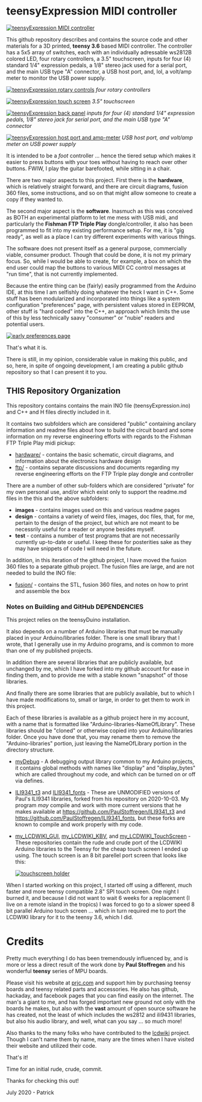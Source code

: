 # teensyExpression MIDI controller

[![teensyExpression MIDI controller](images/teensyExpression01_resized.jpg)](images/teensyExpression01.jpg)

This github repository describes and contains the source code and other materials
for a 3D printed, **teensy 3.6** based MIDI controller.  The controller has a 5x5 array
of switches, each with an individually adressable ws2812B colored LED,
four rotary controllers,
a 3.5" touchscreen,
inputs for four (4) standard 1/4" expression pedals, a 1/8" stereo jack used for a serial port, and the main USB type "A" connector,
a USB host port, and, lol, a volt/amp meter to monitor the USB power supply.


[![teensyExpression rotary controls](images/teensyExpression04_resized.jpg)](images/teensyExpression04.jpg)
*four rotary controllers*

[![teensyExpression touch screen](images/teensyExpression03_resized.jpg)](images/teensyExpression03.jpg)
*3.5" touchscreen*

[![teensyExpression back panel](images/teensyExpression02_resized.jpg)](images/teensyExpression02.jpg)
*inputs for four (4) standard 1/4" expression pedals, 1/8" stereo jack for serial port, and the main USB type "A" connector*

[![teensyExpression host port and amp-meter](images/teensyExpression05_resized.jpg)](images/teensyExpression05.jpg)
*USB host port, and volt/amp meter on USB power supply*



It is intended to be a *foot* controller ... hence the tiered setup which makes it
easier to press buttons with your toes without having to reach over other buttons.
FWIW, I play the guitar barefooted, while sitting in a chair.

There are two major aspects to this project.  First there is the **hardware**, which is
relatively straight forward, and there are circuit diagrams, fusion 360 files, some
instructions, and so on that might allow someone to create a copy if they wanted to.

The second major aspect is the **software**. Inasmuch as this was conceived as BOTH an
experimental platform to let me mess with USB midi, and particularly the **Fishman FTP
Triple Play** dongle/controller, it also has been programmed to fit into my existing
performance setup.  For me, it is "gig ready", as well as a place I can try different
experiments with various things.

The software does not present itself as a general purpose, commercially viable,
consumer product.  Though that could be done, it is not my primary focus. So, while
I would be able to create, for example, a box on which the end user could map the
buttons to various MIDI CC control messages at "run time", that is not currently
implemented.

Because the entire thing can be (fairly) easily programmed from the Arduino IDE,
at this time I am selfishly doing whatever the heck I want in C++.   Some stuff
has been modularized and incorporated into things like a system configuration "preferences"
page, with persistent values stored in EEPROM, other stuff is "hard coded" into the C++, an
approach which limits the use of this by less technically saavy "consumer" or "nubie"
readers and potential users.

[![early preferences page](images/teensyExpression06_resized.jpg)](images/teensyExpression06.jpg)

That's what it is.

There is still, in my opinion, considerable value in making this public, and so,
here, in spite of ongoing development, I am creating a public github
repository so that I can present it to you.


## THIS Repository Organization

This repository contains contains the main INO file (teensyExpression.ino) and C++ and H files
directly included in it.

It contains two subfolders which are considered "public" containing ancilary information
and readme files about how to build the circuit board and some information on my reverse
engineering efforts with regards to the Fishman FTP Triple Play midi pickup:

* [hardware/](hardware/) - contains the basic schematic, circuit diagrams, and information about the electronics hardware design
* [ftp/](ftp/) - contains separate discussions and documents regarding my reverse engineering efforts on the FTP Triple play dongle and controller

There are a number of other sub-folders which are considered "private" for my own
personal use, and/or which exist only to support the readme.md files in the this
and the above subfolders:

* **images** - contains images used on this and various readme pages
* **design** - contains a variety of weird files, images, doc files, that, for me, pertain
      to the design of the project, but which are not meant to be necessrily useful
      for a reader or anyone besides myself.
* **test** - contains a number of test programs that are not necessarily currently up-to-date
    or useful.  I keep these for posterities sake as they may have snippets of code I will
    need in the future.

In addition, in this iteration of the github project, I have moved the fusion 360 files
to a separate github project.   The fusion files are large, and are not needed to build
the INO file:

* [fusion/](https://github.com/phorton1/Arduino-teensyExpression-fusion) - contains the STL, fusion 360 files, and notes on how to print and assemble the box


### Notes on Building and GitHub **DEPENDENCIES**


This project relies on the teensyDuino installation.

It also depends on a number of Arduino libraries that must be manually placed in your
Arduino/libraries folder.  There is one small library that I wrote, that I generally use in my
Arduino programs, and is common to more than one of my published projects.

In addition there are several libraries that are publicly available, but unchanged by me,
which I have forked into my github account for ease in finding them, and to provide
me with a stable known "snapshot" of those libraries.

And finally there are some libraries that are publicly available, but to which I have made modifications
to, small or large, in order to get them to work in this project.


Each of these libraries is available as a github project here in my account, with a
name that is formatted like "Arduino-libraries-NameOfLibrary".   These libraries
should be "cloned" or otherwise copied into your Arduino/libraries folder.  Once
you have done that, you may rename them to remove the "Arduino-libraries" portion,
just leaving the NameOfLibrary portion in the directory structure.

* [myDebug](https://github.com/phorton1/Arduino-libraries-myDebug) -
   A debugging output library common to my Arduino projects, it contains
   global methods with names like "display" and "display_bytes" which are called
   throughout my code, and which can be turned on or off via defines.

* [ILI9341_t3](https://github.com/phorton1/Arduino-libraries-ILI9341_t3) and
  [ILI9341_fonts](https://github.com/phorton1/Arduino-libraries-ILI9341_fonts) -
  These are UNMODIFIED versions of Paul's ILI9341 libraries, forked from
  his repository on 2020-10-03.   My program *may* compile and work with
  more current versions that he makes available at https://github.com/PaulStoffregen/ILI9341_t3
  and https://github.com/PaulStoffregen/ILI9341_fonts, but these forks are
  known to compile and work properly with my code.

* [my_LCDWIKI_GUI](https://github.com/phorton1/Arduino-libraries-my_LCDWIKI_GUI),
  [my_LCDWIKI_KBV](https://github.com/phorton1/Arduino-libraries-my_LCDWIKI_KBV), and
  [my_LCDWIKI_TouchScreen](https://github.com/phorton1/Arduino-libraries-my_LCDWIKI_TouchScreen) -
  These repositories contain the rude and crude port of the LCDWIKI Arduino libraries
  to the Teensy for the cheap touch screen I ended up using.  The touch screen
  is an 8 bit parellel port screen that looks like this:

  [![touchscreen holder](images/teensyExpression15_resized.jpg)](images/teensyExpression15.jpg)


When I started working on this project, I started off using a different, much
faster and more teensy compatible 2.8" SPI touch screen.  One night I burned it, and
because I did not want to wait 6 weeks for a replacement (I live on a remote
island in the tropics) I was forced to go to a slower speed 8 bit parallel
Arduino touch screen ... which in turn required me to port the LCDWIKI library
for it to the teensy 3.6, which I did.



# Credits

Pretty much everything I do has been tremendously influenced by, and is more or less a direct
result of the work done by **Paul Stoffregen** and his wonderful **teensy** series of MPU boards.

Please visit his website at [prjc.com](https://www.prjc.com) and support him by purchasing teensy
boards and teensy related parts and accessories.    He also has github, hackaday, and facebook pages
that you can find easily on the internet. The man's a giant to me, and has forged important new
ground not only with the boards he makes, but also with the **vast** amount of open source
software he has created, not the least of which includes the ws2812 and ili9431 libraries, but
also his audio library, and well, what can you say ... so much more!


Also thanks to the many folks who have contributed to the [lcdwiki](http://www.lcdwiki.com) project.
Though I can't name them by name, many are the times when I have visited their website and utilized
their code.



That's it!

Time for an initial rude, crude, commit.

Thanks for checking this out!

July 2020 - Patrick
